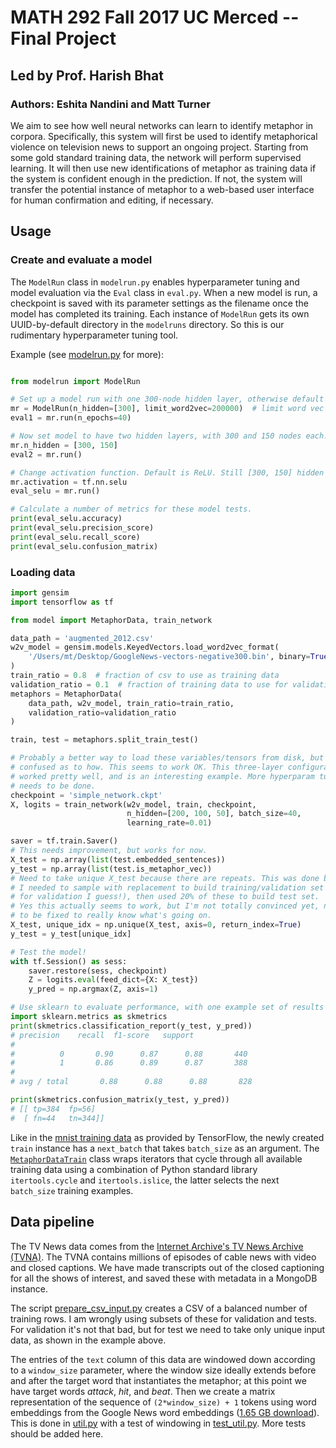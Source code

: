 # MATH 292 Fall 2017 UC Merced -- Final Project

## Led by Prof. Harish Bhat

### Authors: Eshita Nandini and Matt Turner

We aim to see how well neural networks can learn to identify 
metaphor in corpora. Specifically, this system will first be used to identify
metaphorical violence on television news to support an ongoing project.
Starting from some gold 
standard training data, the network will perform 
supervised learning. It will then use new identifications
of metaphor as training data if the system is confident enough in the 
prediction. If not, the system will transfer the potential instance of 
metaphor to a web-based user interface for human confirmation and editing, 
if necessary.

## Usage

### Create and evaluate a model

The `ModelRun` class in `modelrun.py` enables hyperparameter tuning and model
evaluation via the `Eval` class in `eval.py`. When a new model is run, a
checkpoint is saved with its parameter settings as the filename once the 
model has completed its training.
Each instance of `ModelRun` gets its own UUID-by-default directory in the 
`modelruns` directory. So this is our rudimentary hyperparameter tuning tool.

Example (see [modelrun.py](/modelrun.py) for more):

```python

from modelrun import ModelRun

# Set up a model run with one 300-node hidden layer, otherwise default args.
mr = ModelRun(n_hidden=[300], limit_word2vec=200000)  # limit word vec dct size
eval1 = mr.run(n_epochs=40)

# Now set model to have two hidden layers, with 300 and 150 nodes each.
mr.n_hidden = [300, 150]
eval2 = mr.run()

# Change activation function. Default is ReLU. Still [300, 150] hidden layers.
mr.activation = tf.nn.selu
eval_selu = mr.run()

# Calculate a number of metrics for these model tests.
print(eval_selu.accuracy)
print(eval_selu.precision_score)
print(eval_selu.recall_score)
print(eval_selu.confusion_matrix)
```

### Loading data

```python
import gensim
import tensorflow as tf

from model import MetaphorData, train_network

data_path = 'augmented_2012.csv'
w2v_model = gensim.models.KeyedVectors.load_word2vec_format(
    '/Users/mt/Desktop/GoogleNews-vectors-negative300.bin', binary=True
)
train_ratio = 0.8  # fraction of csv to use as training data
validation_ratio = 0.1  # fraction of training data to use for validation
metaphors = MetaphorData(
    data_path, w2v_model, train_ratio=train_ratio,
    validation_ratio=validation_ratio
)

train, test = metaphors.split_train_test()

# Probably a better way to load these variables/tensors from disk, but I'm 
# confused as to how. This seems to work OK. This three-layer configuration
# worked pretty well, and is an interesting example. More hyperparam tuning
# needs to be done.
checkpoint = 'simple_network.ckpt'
X, logits = train_network(w2v_model, train, checkpoint,
                          n_hidden=[200, 100, 50], batch_size=40,
                          learning_rate=0.01)

saver = tf.train.Saver()
# This needs improvement, but works for now.
X_test = np.array(list(test.embedded_sentences))
y_test = np.array(list(test.is_metaphor_vec))
# Need to take unique X_test because there are repeats. This was done because
# I needed to sample with replacement to build training/validation set (mistake
# for validation I guess!), then used 20% of these to build test set.
# Yes this actually seems to work, but I'm not totally convinced yet, needs
# to be fixed to really know what's going on.
X_test, unique_idx = np.unique(X_test, axis=0, return_index=True)
y_test = y_test[unique_idx]

# Test the model!
with tf.Session() as sess:
    saver.restore(sess, checkpoint)
    Z = logits.eval(feed_dict={X: X_test})
    y_pred = np.argmax(Z, axis=1)

# Use sklearn to evaluate performance, with one example set of results shown.
import sklearn.metrics as skmetrics
print(skmetrics.classification_report(y_test, y_pred))
# precision    recall  f1-score   support
#
#          0       0.90      0.87      0.88       440
#          1       0.86      0.89      0.87       388
#
# avg / total       0.88      0.88      0.88       828

print(skmetrics.confusion_matrix(y_test, y_pred))
# [[ tp=384  fp=56]
#  [ fn=44   tn=344]]
```

Like in the [mnist training data](https://github.com/tensorflow/tensorflow/blob/7c36309c37b04843030664cdc64aca2bb7d6ecaa/tensorflow/contrib/learn/python/learn/datasets/mnist.py) 
as provided by TensorFlow, the
newly created `train` instance has a `next_batch` that takes `batch_size` as
an argument. The [`MetaphorDataTrain`](/util.py#L163) class wraps 
iterators that cycle through all available training data using a combination
of Python standard library `itertools.cycle` and `itertools.islice`, the latter
selects the next `batch_size` training examples. 

## Data pipeline

The TV News data comes from the 
[Internet Archive's TV News Archive (TVNA)](http://archive.org/tv/details).
The TVNA contains millions of episodes of cable news with video and closed
captions. We have made transcripts out of the closed captioning for all the
shows of interest, and saved these with metadata in a MongoDB instance. 

The script [prepare_csv_input.py](/prepare_csv_input.py) creates a CSV of
a balanced number of training rows. I am wrongly using subsets of these
for validation and tests. For validation it's not that bad, but for test
we need to take only unique input data, as shown in the example above.

The entries of the `text` column of this data are windowed down according
to a `window_size` parameter, where the window size ideally extends before
and after the target word that instantiates the metaphor; at this point we
have target words _attack_, _hit_, and _beat_. 
Then we create a matrix representation of the sequence of `(2*window_size) + 1`
tokens using word embeddings from the Google News word embeddings 
([1.65 GB download](https://doc-08-3o-docs.googleusercontent.com/docs/securesc/nsvfebu7ik236iadibqld9mq9669rtgt/vgklkerbosnf2rf2ic56jvo3rqime6rd/1511042400000/06848720943842814915/13496840407080918705/0B7XkCwpI5KDYNlNUTTlSS21pQmM?e=download)).
This is done in [util.py](/util.py) with a test of windowing in 
[test_util.py](/test_util.py). More tests should be added here.
